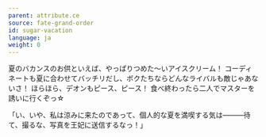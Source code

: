 ```yaml
---
parent: attribute.ce
source: fate-grand-order
id: sugar-vacation
language: ja
weight: 0
---
```


夏のバカンスのお供といえば、やっぱりつめた～いアイスクリーム！
コーディネートも夏に合わせてバッチリだし、ボクたちならどんなライバルも敵じゃあないさ！
ほらほら、デオンもピース、ピース！
食べ終わったら二人でマスターを誘いに行くぞっ☆

「い、いや、私は涼みに来たのであって、個人的な夏を満喫する気は―――待て、撮るな、写真を王妃に送信するなっ！」
